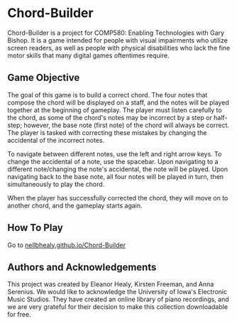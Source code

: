 # Chord-Builder

Chord-Builder is a project for COMP580: Enabling Technologies with Gary Bishop. It is a game intended for people with visual impairments who utilize screen readers, as well as people with physical disabilities who lack the fine motor skills that many digital games oftentimes require. 

## Game Objective

The goal of this game is to build a correct chord. The four notes that compose the chord will be displayed on a staff, and the notes will be played together at the beginning of gameplay. The player must listen carefully to the chord, as some of the chord's notes may be incorrect by a step or half-step; however, the base note (first note) of the chord will always be correct. The player is tasked with correcting these mistakes by changing the accidental of the incorrect notes.

To navigate between different notes, use the left and right arrow keys. To change the accidental of a note, use the spacebar. Upon navigating to a different note/changing the note's accidental, the note will be played. Upon navigating back to the base note, all four notes will be played in turn, then simultaneously to play the chord. 

When the player has successfully corrected the chord, they will move on to another chord, and the gameplay starts again.

## How To Play

Go to [nellbhealy.github.io/Chord-Builder](https://nellbhealy.github.io/Chord-Builder/)

## Authors and Acknowledgements

This project was created by Eleanor Healy, Kirsten Freeman, and Anna Serenius.
We would like to acknowledge the University of Iowa's Electronic Music Studios. They have created an online library of piano recordings, and we are very grateful for their decision to make this collection downloadable for free. 



